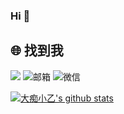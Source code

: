 ### Hi 👋

## 🌐 找到我

![](https://img.shields.io/badge/status-up-brightgreen)
<img alt="邮箱" src="https://img.shields.io/static/v1?label=%E9%82%AE%E7%AE%B1&message=fxbin123@gmail.com&color=3ABFE6&logo=Minutemailer"/></a> <img alt="微信" src="https://img.shields.io/static/v1?label=%E5%BE%AE%E4%BF%A1&message=fxbin123&color=7BB32E&logo=wechat"/>

[![大痴小乙's github stats](https://github-readme-stats.vercel.app/api?username=fxbin&show_icons=true&theme=merko)](https://github.com/fxbin)

<!--
**fxbin/fxbin** is a ✨ _special_ ✨ repository because its `README.md` (this file) appears on your GitHub profile.

Here are some ideas to get you started:

- 🔭 I’m currently working on ...
- 🌱 I’m currently learning ...
- 👯 I’m looking to collaborate on ...
- 🤔 I’m looking for help with ...
- 💬 Ask me about ...
- 📫 How to reach me: ...
- 😄 Pronouns: ...
- ⚡ Fun fact: ...
-->
